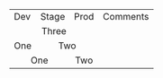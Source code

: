 

<table>
  <tr>
    <td>Dev</td>
    <td>Stage</td>
    <td>Prod</td>
    <td>Comments</td>
  </tr>
  <tr align="center">
    <td colspan="3">Three</td>
    <td></td>
  </tr>
  <tr align="center">
    <td>One</td>
    <td colspan="2">Two</td>
    <td></td>
  </tr>
  <tr align="center">
    <td colspan="2">One</td>
    <td>Two</td>
    <td></td>
  </tr>
</table>

